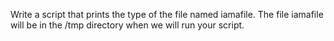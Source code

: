 Write a script that prints the type of the file named iamafile. The file iamafile will be in the /tmp directory when we will run your script.

























